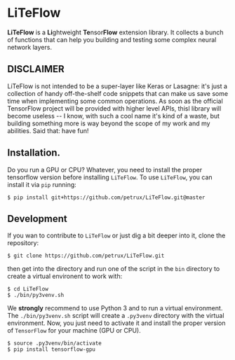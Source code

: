 # LiTeFlow

**LiTeFlow** is a **Li**ghtweight **Te**nsor**Flow** extension library. It collects a bunch
of functions that can help you building and testing some complex neural network layers.


## DISCLAIMER

LiTeFlow is not intended to be a super-layer like Keras
or Lasagne: it's just a collection of handy off-the-shelf code snippets that can
make us save some time when implementing some common operations. As soon as the 
official TensorFlow project will be provided with higher level APIs, thisl library 
will become useless -- I know, with such a cool name it's kind of a waste, but building
something more is way beyond the scope of my work and my abilities. Said that: have fun!


## Installation.

Do you run a GPU or CPU? Whatever, you need to install the proper tensorflow version
before installing `LiTeFlow`. To use `LiTeFlow`, you can install it via `pip` running:

    $ pip install git+https://github.com/petrux/LiTeFlow.git@master


## Development

If you wan to contribute to `LiTeFlow` or just dig a bit deeper into it, clone the repository:

    $ git clone https://github.com/petrux/LiTeFlow.git

then get into the directory and run one of the script in the `bin` directory to create
a virtual environent to work with:

    $ cd LiTeFlow
    $ ./bin/py3venv.sh

We **strongly** recommend to use Python 3 and to run a virtual environment. 
The `./bin/py3venv.sh` script will create a `.py3venv` directory with the virtual
environment. Now, you just need to activate it and install the proper version of
`TensorFlow` for your machine (GPU or CPU).

    $ source .py3venv/bin/activate
    $ pip install tensorflow-gpu
